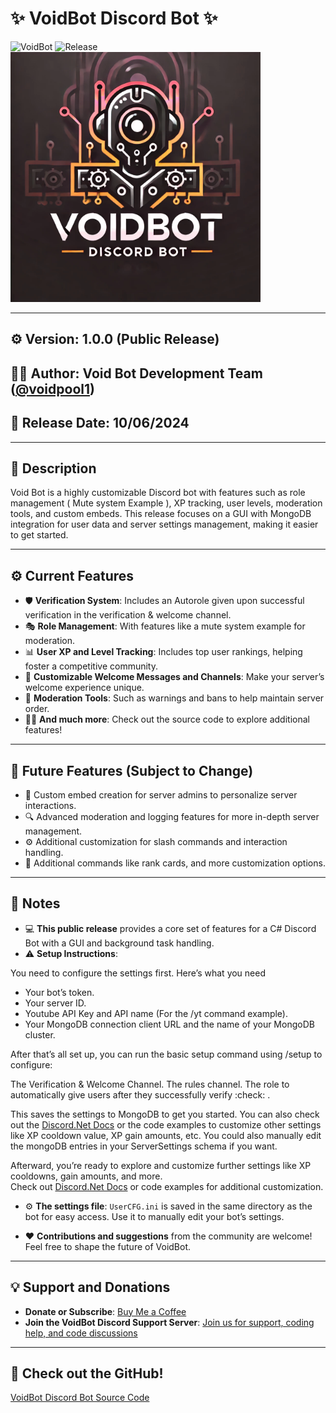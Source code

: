 # ✨ VoidBot Discord Bot ✨

![VoidBot](https://img.shields.io/badge/version-1.0.0-brightgreen)
![Release](https://img.shields.io/badge/Release-10%2F06%2F2024-blue)
<img src="https://raw.githubusercontent.com/V0idpool/Void_bot_DiscordBot_GUI/refs/heads/main/Void%20Bot%20Discord%20Bot%20Base%20(Standard)/vbotimage.png" alt="VoidBot Logo" width="400"/>


---

## ⚙️ **Version**: 1.0.0 (Public Release)  
## 👨‍💻 **Author**: Void Bot Development Team ([@voidpool1](https://github.com/voidpool1))  
## 📅 **Release Date**: 10/06/2024  

---

## 📖 Description  
Void Bot is a highly customizable Discord bot with features such as role management ( Mute system Example ), XP tracking, user levels, moderation tools, and custom embeds. This release focuses on a GUI with MongoDB integration for user data and server settings management, making it easier to get started.

---

## ⚙️ Current Features

- 🛡️ **Verification System**: Includes an Autorole given upon successful verification in the verification & welcome channel.  
- 🎭 **Role Management**: With features like a mute system example for moderation.  
- 📊 **User XP and Level Tracking**: Includes top user rankings, helping foster a competitive community.  
- 📩 **Customizable Welcome Messages and Channels**: Make your server’s welcome experience unique.  
- 🔨 **Moderation Tools**: Such as warnings and bans to help maintain server order.  
- 🧑‍💻 **And much more**: Check out the source code to explore additional features!

---

## 🔮 Future Features (Subject to Change)

- 📝 Custom embed creation for server admins to personalize server interactions.
- 🔍 Advanced moderation and logging features for more in-depth server management.
- ⚙️ Additional customization for slash commands and interaction handling.
- 🎨 Additional commands like rank cards, and more customization options.
  
---

## 📌 Notes  

- 💻 **This public release** provides a core set of features for a C# Discord Bot with a GUI and background task handling.
- ⚠️ **Setup Instructions**: 

You need to configure the settings first. Here’s what you need

- Your bot’s token.
- Your server ID.
- Youtube API Key and API name (For the /yt command example).
- Your MongoDB connection client URL and the name of your MongoDB cluster.

After that’s all set up, you can run the basic setup command using /setup to configure:
  
The Verification & Welcome Channel.
The rules channel.
The role to automatically give users after they successfully verify :check: .

 This saves the settings to MongoDB to get you started. 
 You can also check out the [Discord.Net Docs](https://docs.discordnet.dev/) or the code examples to customize other settings like XP cooldown value, XP gain amounts, etc.
 You could also manually edit the mongoDB entries in your ServerSettings schema if you want.

 Afterward, you’re ready to explore and customize further settings like XP cooldowns, gain amounts, and more.  
 Check out [Discord.Net Docs](https://docs.discordnet.dev/) or code examples for additional customization.

- ⚙️ **The settings file**: `UserCFG.ini` is saved in the same directory as the bot for easy access. Use it to manually edit your bot’s settings.

- ❤️ **Contributions and suggestions** from the community are welcome! Feel free to shape the future of VoidBot.

---

## 💡 **Support and Donations**  
- **Donate or Subscribe**: [Buy Me a Coffee](https://buymeacoffee.com/voidbot)  
- **Join the VoidBot Discord Support Server**: [Join us for support, coding help, and code discussions](https://discord.gg/nsSpGJ5saD)  

---

## 📂 **Check out the GitHub!**  
[VoidBot Discord Bot Source Code](https://github.com/V0idpool/Void_bot_DiscordBot_GUI)
